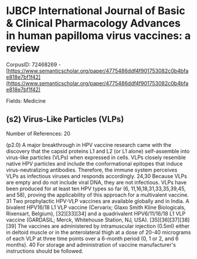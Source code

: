 # IJBCP International Journal of Basic & Clinical Pharmacology Advances in human papilloma virus vaccines: a review

CorpusID: 72468269 - [https://www.semanticscholar.org/paper/4775486ddf4f901753082c0b4bfae818e7bf1f42](https://www.semanticscholar.org/paper/4775486ddf4f901753082c0b4bfae818e7bf1f42)

Fields: Medicine

## (s2) Virus-Like Particles (VLPs)
Number of References: 20

(p2.0) A major breakthrough in HPV vaccine research came with the discovery that the capsid proteins L1 and L2 (or L1 alone) self-assemble into virus-like particles (VLPs) when expressed in cells. VLPs closely resemble native HPV particles and include the conformational epitopes that induce virus-neutralizing antibodies. Therefore, the immune system perceives VLPs as infectious viruses and responds accordingly. 24,30 Because VLPs are empty and do not include viral DNA, they are not infectious. VLPs have been produced for at least ten HPV types so far (6, 11,16,18,31,33,35,39,45, and 58), proving the applicability of this approach for a multivalent vaccine. 31 Two prophylactic HPV-VLP vaccines are available globally and in India. A bivalent HPV16/18 L1 VLP vaccine (Cervarix; Glaxo Smith Kline Biologicals, Rixensart, Belgium), [32][33][34] and a quadrivalent HPV6/11/16/18 L1 VLP vaccine (GARDASIL; Merck, Whitehouse Station, NJ, USA). [35][36][37][38][39] The vaccines are administered by intramuscular injection (0.5ml) either in deltoid muscle or in the anterolateral thigh at a dose of 20-40 micrograms of each VLP at three time points over a 6-month period (0, 1 or 2, and 6 months). 40 For storage and administration of vaccine manufacturer's instructions should be followed.
